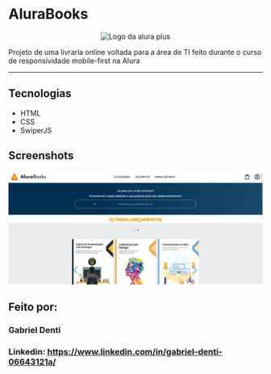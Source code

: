 # AluraBooks
<p align="center"> <img src="https://github.com/MonicaHillman/alurabooks/blob/aula05/img/Logo.svg" alt="Logo da alura plus"> </p>
Projeto de uma livraria online voltada para a área de TI feito durante o curso de responsividade mobile-first na Alura

<hr>

## Tecnologias
* HTML
* CSS
* SwiperJS

## Screenshots
![Screenshot da tela inicial do AluraBooks](https://github.com/gabrieldenti/alurabooks/blob/main/img/Print%20do%20site%20AluraBooks.png?raw=true)

## Feito por:

### Gabriel Denti

### Linkedin: https://www.linkedin.com/in/gabriel-denti-06643121a/

